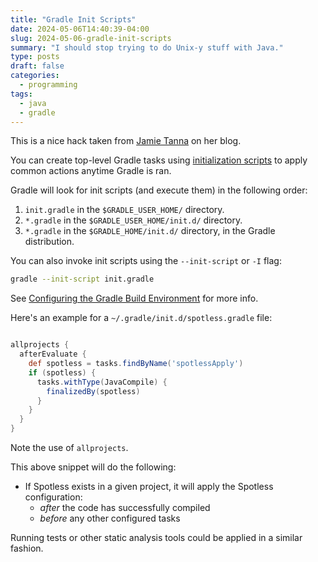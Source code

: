 ```yaml
---
title: "Gradle Init Scripts"
date: 2024-05-06T14:40:39-04:00
slug: 2024-05-06-gradle-init-scripts
summary: "I should stop trying to do Unix-y stuff with Java."
type: posts
draft: false
categories:
  - programming
tags:
  - java
  - gradle
---
```


This is a nice hack taken from [Jamie Tanna](https://www.jvt.me/posts/2020/05/15/gradle-spotless/) on her blog.

You can create top-level Gradle tasks using [initialization scripts](https://docs.gradle.org/current/userguide/init_scripts.html) to apply common actions anytime Gradle is ran.

Gradle will look for init scripts (and execute them) in the following order:

1. `init.gradle` in the `$GRADLE_USER_HOME/` directory.
1. `*.gradle` in the `$GRADLE_USER_HOME/init.d/` directory.
1. `*.gradle` in the `$GRADLE_HOME/init.d/` directory, in the Gradle distribution.

You can also invoke init scripts using the `--init-script` or `-I` flag:

```sh
gradle --init-script init.gradle
```

See [Configuring the Gradle Build Environment](https://docs.gradle.org/current/userguide/build_environment.html) for more info.

Here's an example for a `~/.gradle/init.d/spotless.gradle` file:

```groovy

allprojects {
  afterEvaluate {
    def spotless = tasks.findByName('spotlessApply')
    if (spotless) {
      tasks.withType(JavaCompile) {
        finalizedBy(spotless)
      }
    }
  }
}
```

Note the use of `allprojects`.

This above snippet will do the following:

- If Spotless exists in a given project, it will apply the Spotless configuration:
  - _after_ the code has successfully compiled
  - _before_ any other configured tasks

Running tests or other static analysis tools could be applied in a similar fashion.
